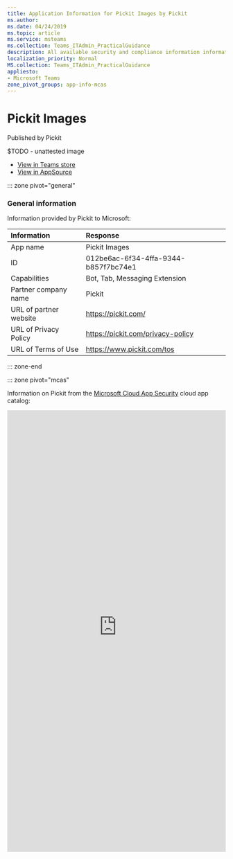 ```yaml
---
title: Application Information for Pickit Images by Pickit
ms.author: 
ms.date: 04/24/2019
ms.topic: article
ms.service: msteams
ms.collection: Teams_ITAdmin_PracticalGuidance
description: All available security and compliance information information for Pickit Images, its data handling policies, its Microsoft Cloud App Security app catalog information, and security/compliance information in the CSA STAR registry.
localization_priority: Normal
MS.collection: Teams_ITAdmin_PracticalGuidance
appliesto:
- Microsoft Teams
zone_pivot_groups: app-info-mcas
---
```

# Pickit Images

Published by Pickit

$TODO - unattested image

* <a href="https://teams.microsoft.com/l/app/012be6ac-6f34-4ffa-9344-b857f7bc74e1" target="_blank">View in Teams store</a>
* <a href="https://appsource.microsoft.com/en-us/product/office/WA104381391" target="_blank">View in AppSource</a>

::: zone pivot="general"

### General information

Information provided by Pickit to Microsoft:

| **Information** | **Response** |
|:----------------|:-------------|
| App name | Pickit Images |
| ID | 012be6ac-6f34-4ffa-9344-b857f7bc74e1 |
| Capabilities | Bot, Tab, Messaging Extension |
| Partner company name | Pickit |
| URL of partner website | <https://pickit.com/> |
| URL of Privacy Policy | <https://pickit.com/privacy-policy> |
| URL of Terms of Use | <https://www.pickit.com/tos> |

::: zone-end


::: zone pivot="mcas"

Information on Pickit from the [Microsoft Cloud App Security](https://www.microsoft.com/en-us/enterprise-mobility-security/cloud-app-security) cloud app catalog:

<iframe height='1020' title='Microsoft Cloud App Security Information' src='https://3ca685143b5b46b4b0e5266dadf2e97c.codepen.website/#/dashboard/27551' frameborder='no'  style='width: 100%;'>

<a href="https://3ca685143b5b46b4b0e5266dadf2e97c.codepen.website/#/dashboard/27551" target="_blank">View in a new tab</a>

::: zone-end


